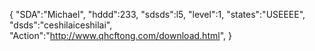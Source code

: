 {
 "SDA":"Michael",
 "hddd":233,
 "sdsds":l5,
 "level":1,
 "states":"USEEEE", 
 "dsds":"ceshilaiceshilai",
 "Action":"http://www.qhcftong.com/download.html",
}
